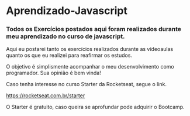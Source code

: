 # Aprendizado-Javascript

### Todos os Exercícios postados aqui foram realizados durante meu aprendizado no curso de javascript.

Aqui eu postarei tanto os exercícios realizados durante as vídeoaulas quanto os que eu realizei para reafirmar os estudos.

O objetivo é simplismente acompanhar o meu desenvolvimento como programador. Sua opinião é bem vinda!

Caso tenha interesse no curso Starter da Rocketseat, segue o link.

https://rocketseat.com.br/starter

O Starter é gratuito, caso queira se aprofundar pode adquirir o Bootcamp.
